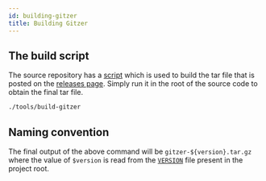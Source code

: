```yaml
---
id: building-gitzer
title: Building Gitzer
---
```


## The build script

The source repository has a [script](https://github.com/IgnisDa/Gitzer/blob/main/tools/build-gitzer)
which is used to build the tar file that is posted on the
[releases page](https://github.com/IgnisDa/Gitzer/releases). Simply run it in the root of
the source code to obtain the final tar file.

```bash
./tools/build-gitzer
```

## Naming convention

The final output of the above command will be `gitzer-${version}.tar.gz` where the value of
`$version` is read from the [`VERSION`](https://github.com/IgnisDa/Gitzer/blob/main/VERSION)
file present in the project root.
